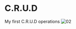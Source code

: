 # C.R.U.D
My first C.R.U.D operations
![02](https://user-images.githubusercontent.com/76247835/132419968-4401eb8c-6bb5-44b2-9afe-a10b11f36e64.png)
